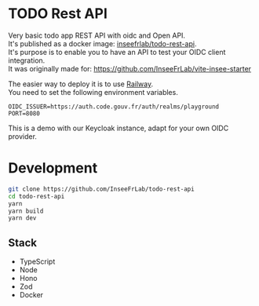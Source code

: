 
# TODO Rest API

Very basic todo app REST API with oidc and Open API.  
It's published as a docker image: [inseefrlab/todo-rest-api](https://hub.docker.com/r/inseefrlab/todo-rest-api).  
It's purpose is to enable you to have an API to test your OIDC client integration.  
It was originally made for: https://github.com/InseeFrLab/vite-insee-starter  

The easier way to deploy it is to use [Railway](https://railway.app/).  
You need to set the following environment variables.  

```.env
OIDC_ISSUER=https://auth.code.gouv.fr/auth/realms/playground
PORT=8080
```

This is a demo with our Keycloak instance, adapt for your own OIDC provider.  

# Development

```bash
git clone https://github.com/InseeFrLab/todo-rest-api
cd todo-rest-api
yarn
yarn build
yarn dev
```

## Stack

- TypeScript
- Node
- Hono
- Zod
- Docker